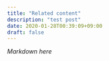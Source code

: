 ```yaml
---
title: "Related content"
description: "test post"
date: 2020-01-28T00:39:09+09:00
draft: false
---
```


*Markdown here*
